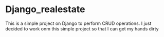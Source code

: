 # Django_realestate
This is a simple project on Django to perform CRUD operations.
I just decided to work onm this simple project so that I can get my hands dirty
